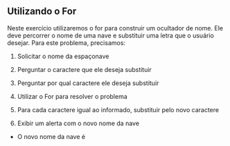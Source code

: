 ## Utilizando o For

Neste exercício utilizaremos o for para construir um ocultador de nome.
Ele deve percorrer o nome de uma nave e substituir uma letra que o usuário desejar.
Para este problema, precisamos:

1. Solicitar o nome da espaçonave

2. Perguntar o caractere que ele deseja substituir

3. Perguntar por qual caractere ele deseja substituir

4. Utilizar o For para resolver o problema

5. Para cada caractere igual ao informado, substituir pelo novo caractere

6. Exibir um alerta com o novo nome da nave

- O novo nome da nave é <nome da nave>
